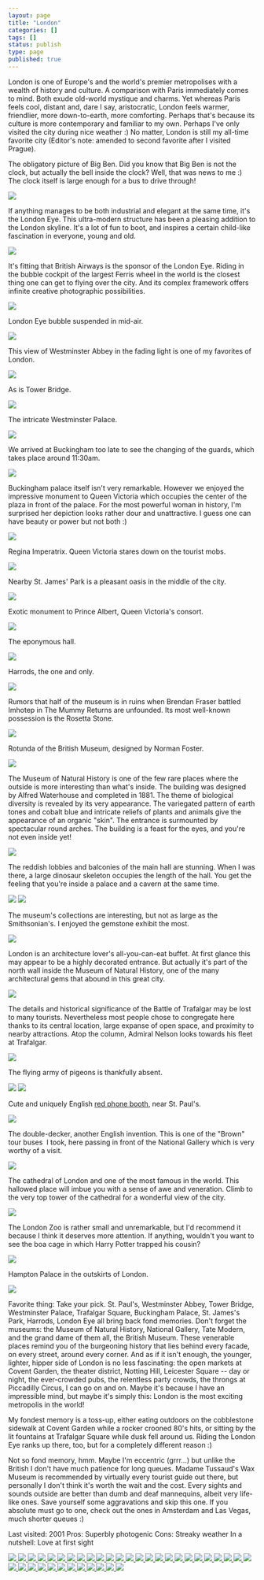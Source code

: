 ```yaml
---
layout: page
title: "London"
categories: []
tags: []
status: publish
type: page
published: true
---
```

London is one of Europe's and the world's premier metropolises with a wealth of history and culture. A comparison with Paris immediately comes to mind. Both exude old-world mystique and charms. Yet whereas Paris feels cool, distant and, dare I say, aristocratic, London feels warmer, friendlier, more down-to-earth, more comforting. Perhaps that's because its culture is more contemporary and familiar to my own. Perhaps I've only visited the city during nice weather :) No matter, London is still my all-time favorite city (Editor's note: amended to second favorite after I visited Prague).

The obligatory picture of Big Ben. Did you know that Big Ben is not the clock, but actually the bell inside the clock? Well, that was news to me :) The clock itself is large enough for a bus to drive through!

<img class="ngg-singlepic ngg-none" src="https://dl.dropboxusercontent.com/u/52804626/london-2001/londonbigbentop01-06.jpg" />

If anything manages to be both industrial and elegant at the same time, it's the London Eye. This ultra-modern structure has been a pleasing addition to the London skyline. It's a lot of fun to boot, and inspires a certain child-like fascination in everyone, young and old.

<img class="ngg-singlepic ngg-none" src="https://dl.dropboxusercontent.com/u/52804626/london-2001/londonbalondoneyefromthames01-06.jpg" />

It's fitting that British Airways is the sponsor of the London Eye. Riding in the bubble cockpit of the largest Ferris wheel in the world is the closest thing one can get to flying over the city. And its complex framework offers infinite creative photographic possibilities.

<img class="ngg-singlepic ngg-none" src="https://dl.dropboxusercontent.com/u/52804626/london-2001/londoneyesuspendedbubble01-06bw.jpg" />

London Eye bubble suspended in mid-air.

<img class="ngg-singlepic ngg-none" src="https://dl.dropboxusercontent.com/u/52804626/london-2001/londoneyestaringup01-06.jpg" />

This view of Westminster Abbey in the fading light is one of my favorites of London.

<img class="ngg-singlepic ngg-none" src="https://dl.dropboxusercontent.com/u/52804626/london-2001/londonwestminsterabbeyfacade01-06.jpg" />

As is Tower Bridge.

<img class="ngg-singlepic ngg-none" src="https://dl.dropboxusercontent.com/u/52804626/london-2001/londontowerbridge01-06.jpg" />

The intricate Westminster Palace.

<img class="ngg-singlepic ngg-none" src="https://dl.dropboxusercontent.com/u/52804626/london-2001/londonwestminsterpalace01-06pc.jpg" />

We arrived at Buckingham too late to see the changing of the guards, which takes place around 11:30am. 

<img class="ngg-singlepic ngg-none" src="https://dl.dropboxusercontent.com/u/52804626/london-2001/londonbuckinghampalaceview01-06.jpg" />

Buckingham palace itself isn't very remarkable. However we enjoyed the impressive monument to Queen Victoria which occupies the center of the plaza in front of the palace. For the most powerful woman in history, I'm surprised her depiction looks rather dour and unattractive. I guess one can have beauty or power but not both :)

<img class="ngg-singlepic ngg-none" src="https://dl.dropboxusercontent.com/u/52804626/london-2001/londonqueenvictoriamemorialsw01-06.jpg" />

Regina Imperatrix. Queen Victoria stares down on the tourist mobs.

<img class="ngg-singlepic ngg-none" src="https://dl.dropboxusercontent.com/u/52804626/london-2001/londonqueenvictoriamemorial01-06.jpg" />

Nearby St. James' Park is a pleasant oasis in the middle of the city.

<img class="ngg-singlepic ngg-none" src="https://dl.dropboxusercontent.com/u/52804626/london-2001/londonstjamesparklake01-06cropped.jpg" />

Exotic monument to Prince Albert, Queen Victoria's consort.

<img class="ngg-singlepic ngg-none" src="https://dl.dropboxusercontent.com/u/52804626/london-2001/londonalbertmonument01-06.jpg" />

The eponymous hall.

<img class="ngg-singlepic ngg-none" src="https://dl.dropboxusercontent.com/u/52804626/london-2001/londonalberthall01-06.jpg" />

Harrods, the one and only.

<img class="ngg-singlepic ngg-none" src="https://dl.dropboxusercontent.com/u/52804626/london-2001/londonharrods01-06.jpg" />

Rumors that half of the museum is in ruins when Brendan Fraser battled Imhotep in The Mummy Returns are unfounded. Its most well-known possession is the Rosetta Stone.

<img class="ngg-singlepic ngg-none" src="https://dl.dropboxusercontent.com/u/52804626/london-2001/londonbritishmuseumview01-06.jpg" />

Rotunda of the British Museum, designed by Norman Foster.

<img class="ngg-singlepic ngg-none" src="https://dl.dropboxusercontent.com/u/52804626/london-2001/londonbritishmuseumrotunda01-06pc.jpg" />

The Museum of Natural History is one of the few rare places where the outside is more interesting than what's inside. The building was designed by Alfred Waterhouse and completed in 1881. The theme of biological diversity is revealed by its very appearance. The variegated pattern of earth tones and cobalt blue and intricate reliefs of plants and animals give the appearance of an organic "skin". The entrance is surmounted by spectacular round arches. The building is a feast for the eyes, and you're not even inside yet!

<img class="ngg-singlepic ngg-none" src="https://dl.dropboxusercontent.com/u/52804626/london-2001/londonmuseumnaturalhistoryentrance01-06.jpg" />

The reddish lobbies and balconies of the main hall are stunning. When I was there, a large dinosaur skeleton occupies the length of the hall. You get the feeling that you're inside a palace and a cavern at the same time.

<img class="ngg-singlepic ngg-none" src="https://dl.dropboxusercontent.com/u/52804626/london-2001/londonmuseumnaturalhistorynorthwall01-06.jpg" />

<img class="ngg-singlepic ngg-none" src="https://dl.dropboxusercontent.com/u/52804626/london-2001/londonmuseumnaturalhistorysouthwall01-06.jpg" />

The museum's collections are interesting, but not as large as the Smithsonian's. I enjoyed the gemstone exhibit the most.

<img class="ngg-singlepic ngg-none" src="https://dl.dropboxusercontent.com/u/52804626/london-2001/londonmuseumnaturalhistorycolonnade01-06.jpg" />

London is an architecture lover's all-you-can-eat buffet. At first glance this may appear to be a highly decorated entrance. But actually it's part of the north wall inside the Museum of Natural History, one of the many architectural gems that abound in this great city.

<img class="ngg-singlepic ngg-none" src="https://dl.dropboxusercontent.com/u/52804626/london-2001/londonmuseumnaturalhistorynorthwalldetails01-06.jpg" />

The details and historical significance of the Battle of Trafalgar may be lost to many tourists. Nevertheless most people chose to congregate here thanks to its central location, large expanse of open space, and proximity to nearby attractions. Atop the column, Admiral Nelson looks towards his fleet at Trafalgar.

<img class="ngg-singlepic ngg-none" src="https://dl.dropboxusercontent.com/u/52804626/london-2001/londontrafalgarsquarepanorama01-06.jpg" />

The flying army of pigeons is thankfully absent.

<img class="ngg-singlepic ngg-none" src="https://dl.dropboxusercontent.com/u/52804626/london-2001/londontrafalgarsquarefountainstmartin01-06.jpg" />

<img class="ngg-singlepic ngg-none" src="https://dl.dropboxusercontent.com/u/52804626/london-2001/londontrafalgarsquare01-06.jpg" />

Cute and uniquely English <a href="http://en.wikipedia.org/wiki/Red_telephone_box" target="_blank">red phone booth</a>, near St. Paul's.

<img class="ngg-singlepic ngg-none" src="https://dl.dropboxusercontent.com/u/52804626/london-2001/londonphoneboothnearstpaul01-06.jpg" />

The double-decker, another English invention. This is one of the "Brown" tour buses  I took, here passing in front of the National Gallery which is very worthy of a visit.

<img class="ngg-singlepic ngg-none" src="https://dl.dropboxusercontent.com/u/52804626/london-2001/londonsightseeingtourbus01-06.jpg" />

The cathedral of London and one of the most famous in the world. This hallowed place will imbue you with a sense of awe and veneration. Climb to the very top tower of the cathedral for a wonderful view of the city.

<img class="ngg-singlepic ngg-none" src="https://dl.dropboxusercontent.com/u/52804626/london-2001/londonviewfromstpaul01-06.jpg" />

The London Zoo is rather small and unremarkable, but I'd recommend it because I think it deserves more attention. If anything, wouldn't you want to see the boa cage in which Harry Potter trapped his cousin?

<img class="ngg-singlepic ngg-none" src="https://dl.dropboxusercontent.com/u/52804626/london-2001/londonzoogiraffe01-06.jpg" />

Hampton Palace in the outskirts of London.

<img class="ngg-singlepic ngg-none" src="https://dl.dropboxusercontent.com/u/52804626/london-2001/londonhamptonpalacefountain01-06.jpg" />

Favorite thing: Take your pick. St. Paul's, Westminster Abbey, Tower Bridge, Westminster Palace, Trafalgar Square, Buckingham Palace, St. James's Park, Harrods, London Eye all bring back fond memories. Don't forget the museums: the Museum of Natural History, National Gallery, Tate Modern, and the grand dame of them all, the British Museum. These venerable places remind you of the burgeoning history that lies behind every facade, on every street, around every corner. And as if it isn't enough, the younger, lighter, hipper side of London is no less fascinating: the open markets at Covent Garden, the theater district, Notting Hill, Leicester Square -- day or night, the ever-crowded pubs, the relentless party crowds, the throngs at Piccadilly Circus, I can go on and on. Maybe it's because I have an impressible mind, but maybe it's simply this: London is the most exciting metropolis in the world!

My fondest memory is a toss-up, either eating outdoors on the cobblestone sidewalk at Covent Garden while a rocker crooned 80's hits, or sitting by the lit fountains at Trafalgar Square while dusk fell around us. Riding the London Eye ranks up there, too, but for a completely different reason :)

Not so fond memory, hmm. Maybe I'm eccentric (grrr...) but unlike the British I don't have much patience for long queues. Madame Tussaud's Wax Museum is recommended by virtually every tourist guide out there, but personally I don't think it's worth the wait and the cost. Every sights and sounds outside are better than dumb and deaf mannequins, albeit very life-like ones. Save yourself some aggravations and skip this one. If you absolute must go to one, check out the ones in Amsterdam and Las Vegas, much shorter queues :)

Last visited: 2001
Pros: Superbly photogenic
Cons: Streaky weather
In a nutshell: Love at first sight<!-- Darkbox -->
<div class="darkbox">
<a href="https://dl.dropboxusercontent.com/u/52804626/london-2001/londonalberthall01-06.jpg" data-darkbox="london-2001">
  <img src="https://dl.dropboxusercontent.com/u/52804626/london-2001/thumbs/londonalberthall01-06.jpg" />
</a>
<a href="https://dl.dropboxusercontent.com/u/52804626/london-2001/londonalbertmonument01-06.jpg" data-darkbox="london-2001">
  <img src="https://dl.dropboxusercontent.com/u/52804626/london-2001/thumbs/londonalbertmonument01-06.jpg" />
</a>
<a href="https://dl.dropboxusercontent.com/u/52804626/london-2001/londonalbertmonumentstatue01-06.jpg" data-darkbox="london-2001">
  <img src="https://dl.dropboxusercontent.com/u/52804626/london-2001/thumbs/londonalbertmonumentstatue01-06.jpg" />
</a>
<a href="https://dl.dropboxusercontent.com/u/52804626/london-2001/londonbalondoneyefromthames01-06.jpg" data-darkbox="london-2001">
  <img src="https://dl.dropboxusercontent.com/u/52804626/london-2001/thumbs/londonbalondoneyefromthames01-06.jpg" />
</a>
<a href="https://dl.dropboxusercontent.com/u/52804626/london-2001/londonbigbentop01-06.jpg" data-darkbox="london-2001">
  <img src="https://dl.dropboxusercontent.com/u/52804626/london-2001/thumbs/londonbigbentop01-06.jpg" />
</a>
<a href="https://dl.dropboxusercontent.com/u/52804626/london-2001/londonbritishmuseumrotunda01-06pc.jpg" data-darkbox="london-2001">
  <img src="https://dl.dropboxusercontent.com/u/52804626/london-2001/thumbs/londonbritishmuseumrotunda01-06pc.jpg" />
</a>
<a href="https://dl.dropboxusercontent.com/u/52804626/london-2001/londonbritishmuseumview01-06.jpg" data-darkbox="london-2001">
  <img src="https://dl.dropboxusercontent.com/u/52804626/london-2001/thumbs/londonbritishmuseumview01-06.jpg" />
</a>
<a href="https://dl.dropboxusercontent.com/u/52804626/london-2001/londonbuckinghampalaceview01-06.jpg" data-darkbox="london-2001">
  <img src="https://dl.dropboxusercontent.com/u/52804626/london-2001/thumbs/londonbuckinghampalaceview01-06.jpg" />
</a>
<a href="https://dl.dropboxusercontent.com/u/52804626/london-2001/londoneyestaringup01-06.jpg" data-darkbox="london-2001">
  <img src="https://dl.dropboxusercontent.com/u/52804626/london-2001/thumbs/londoneyestaringup01-06.jpg" />
</a>
<a href="https://dl.dropboxusercontent.com/u/52804626/london-2001/londoneyesuspendedbubble01-06.jpg" data-darkbox="london-2001">
  <img src="https://dl.dropboxusercontent.com/u/52804626/london-2001/thumbs/londoneyesuspendedbubble01-06.jpg" />
</a>
<a href="https://dl.dropboxusercontent.com/u/52804626/london-2001/londoneyesuspendedbubble01-06bw.jpg" data-darkbox="london-2001">
  <img src="https://dl.dropboxusercontent.com/u/52804626/london-2001/thumbs/londoneyesuspendedbubble01-06bw.jpg" />
</a>
<a href="https://dl.dropboxusercontent.com/u/52804626/london-2001/londonhamptonpalacefountain01-06.jpg" data-darkbox="london-2001">
  <img src="https://dl.dropboxusercontent.com/u/52804626/london-2001/thumbs/londonhamptonpalacefountain01-06.jpg" />
</a>
<a href="https://dl.dropboxusercontent.com/u/52804626/london-2001/londonharrods01-06.jpg" data-darkbox="london-2001">
  <img src="https://dl.dropboxusercontent.com/u/52804626/london-2001/thumbs/londonharrods01-06.jpg" />
</a>
<a href="https://dl.dropboxusercontent.com/u/52804626/london-2001/londonmuseumnaturalhistorycolonnade01-06.jpg" data-darkbox="london-2001">
  <img src="https://dl.dropboxusercontent.com/u/52804626/london-2001/thumbs/londonmuseumnaturalhistorycolonnade01-06.jpg" />
</a>
<a href="https://dl.dropboxusercontent.com/u/52804626/london-2001/londonmuseumnaturalhistoryentrance01-06.jpg" data-darkbox="london-2001">
  <img src="https://dl.dropboxusercontent.com/u/52804626/london-2001/thumbs/londonmuseumnaturalhistoryentrance01-06.jpg" />
</a>
<a href="https://dl.dropboxusercontent.com/u/52804626/london-2001/londonmuseumnaturalhistorynorthwall01-06.jpg" data-darkbox="london-2001">
  <img src="https://dl.dropboxusercontent.com/u/52804626/london-2001/thumbs/londonmuseumnaturalhistorynorthwall01-06.jpg" />
</a>
<a href="https://dl.dropboxusercontent.com/u/52804626/london-2001/londonmuseumnaturalhistorynorthwalldetails01-06.jpg" data-darkbox="london-2001">
  <img src="https://dl.dropboxusercontent.com/u/52804626/london-2001/thumbs/londonmuseumnaturalhistorynorthwalldetails01-06.jpg" />
</a>
<a href="https://dl.dropboxusercontent.com/u/52804626/london-2001/londonmuseumnaturalhistorysouthwall01-06.jpg" data-darkbox="london-2001">
  <img src="https://dl.dropboxusercontent.com/u/52804626/london-2001/thumbs/londonmuseumnaturalhistorysouthwall01-06.jpg" />
</a>
<a href="https://dl.dropboxusercontent.com/u/52804626/london-2001/londonnelsonscolumn01-06.jpg" data-darkbox="london-2001">
  <img src="https://dl.dropboxusercontent.com/u/52804626/london-2001/thumbs/londonnelsonscolumn01-06.jpg" />
</a>
<a href="https://dl.dropboxusercontent.com/u/52804626/london-2001/londonphoneboothnearstpaul01-06.jpg" data-darkbox="london-2001">
  <img src="https://dl.dropboxusercontent.com/u/52804626/london-2001/thumbs/londonphoneboothnearstpaul01-06.jpg" />
</a>
<a href="https://dl.dropboxusercontent.com/u/52804626/london-2001/londonqueenvictoriamemorial01-06.jpg" data-darkbox="london-2001">
  <img src="https://dl.dropboxusercontent.com/u/52804626/london-2001/thumbs/londonqueenvictoriamemorial01-06.jpg" />
</a>
<a href="https://dl.dropboxusercontent.com/u/52804626/london-2001/londonqueenvictoriamemorialsw01-06.jpg" data-darkbox="london-2001">
  <img src="https://dl.dropboxusercontent.com/u/52804626/london-2001/thumbs/londonqueenvictoriamemorialsw01-06.jpg" />
</a>
<a href="https://dl.dropboxusercontent.com/u/52804626/london-2001/londonqueenvictoriamemorialwest01-06.jpg" data-darkbox="london-2001">
  <img src="https://dl.dropboxusercontent.com/u/52804626/london-2001/thumbs/londonqueenvictoriamemorialwest01-06.jpg" />
</a>
<a href="https://dl.dropboxusercontent.com/u/52804626/london-2001/londonsightseeingtourbus01-06.jpg" data-darkbox="london-2001">
  <img src="https://dl.dropboxusercontent.com/u/52804626/london-2001/thumbs/londonsightseeingtourbus01-06.jpg" />
</a>
<a href="https://dl.dropboxusercontent.com/u/52804626/london-2001/londonstjamesparklake01-06cropped.jpg" data-darkbox="london-2001">
  <img src="https://dl.dropboxusercontent.com/u/52804626/london-2001/thumbs/londonstjamesparklake01-06cropped.jpg" />
</a>
<a href="https://dl.dropboxusercontent.com/u/52804626/london-2001/londonstmartin01-06.jpg" data-darkbox="london-2001">
  <img src="https://dl.dropboxusercontent.com/u/52804626/london-2001/thumbs/londonstmartin01-06.jpg" />
</a>
<a href="https://dl.dropboxusercontent.com/u/52804626/london-2001/londonstpaulbelltower01-06.jpg" data-darkbox="london-2001">
  <img src="https://dl.dropboxusercontent.com/u/52804626/london-2001/thumbs/londonstpaulbelltower01-06.jpg" />
</a>
<a href="https://dl.dropboxusercontent.com/u/52804626/london-2001/londonstpaulfacade01-06.jpg" data-darkbox="london-2001">
  <img src="https://dl.dropboxusercontent.com/u/52804626/london-2001/thumbs/londonstpaulfacade01-06.jpg" />
</a>
<a href="https://dl.dropboxusercontent.com/u/52804626/london-2001/londonstpaulview01-06.jpg" data-darkbox="london-2001">
  <img src="https://dl.dropboxusercontent.com/u/52804626/london-2001/thumbs/londonstpaulview01-06.jpg" />
</a>
<a href="https://dl.dropboxusercontent.com/u/52804626/london-2001/londontowerbridge01-06.jpg" data-darkbox="london-2001">
  <img src="https://dl.dropboxusercontent.com/u/52804626/london-2001/thumbs/londontowerbridge01-06.jpg" />
</a>
<a href="https://dl.dropboxusercontent.com/u/52804626/london-2001/londontrafalgarsquare01-06.jpg" data-darkbox="london-2001">
  <img src="https://dl.dropboxusercontent.com/u/52804626/london-2001/thumbs/londontrafalgarsquare01-06.jpg" />
</a>
<a href="https://dl.dropboxusercontent.com/u/52804626/london-2001/londontrafalgarsquarefountainstmartin01-06.jpg" data-darkbox="london-2001">
  <img src="https://dl.dropboxusercontent.com/u/52804626/london-2001/thumbs/londontrafalgarsquarefountainstmartin01-06.jpg" />
</a>
<a href="https://dl.dropboxusercontent.com/u/52804626/london-2001/londontrafalgarsquarepanorama01-06.jpg" data-darkbox="london-2001">
  <img src="https://dl.dropboxusercontent.com/u/52804626/london-2001/thumbs/londontrafalgarsquarepanorama01-06.jpg" />
</a>
<a href="https://dl.dropboxusercontent.com/u/52804626/london-2001/londonviewfromstpaul01-06.jpg" data-darkbox="london-2001">
  <img src="https://dl.dropboxusercontent.com/u/52804626/london-2001/thumbs/londonviewfromstpaul01-06.jpg" />
</a>
<a href="https://dl.dropboxusercontent.com/u/52804626/london-2001/londonwestminsterabbeyfacade01-06.jpg" data-darkbox="london-2001">
  <img src="https://dl.dropboxusercontent.com/u/52804626/london-2001/thumbs/londonwestminsterabbeyfacade01-06.jpg" />
</a>
<a href="https://dl.dropboxusercontent.com/u/52804626/london-2001/londonwestminsterpalace01-06pc.jpg" data-darkbox="london-2001">
  <img src="https://dl.dropboxusercontent.com/u/52804626/london-2001/thumbs/londonwestminsterpalace01-06pc.jpg" />
</a>
<a href="https://dl.dropboxusercontent.com/u/52804626/london-2001/londonzoogiraffe01-06.jpg" data-darkbox="london-2001">
  <img src="https://dl.dropboxusercontent.com/u/52804626/london-2001/thumbs/londonzoogiraffe01-06.jpg" />
</a>

</div>
<!-- End darkbox -->